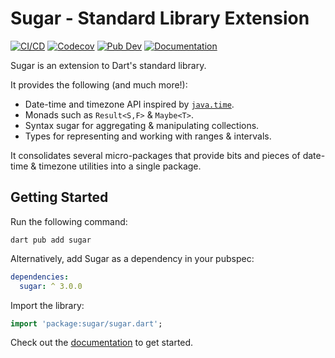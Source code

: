# Sugar - Standard Library Extension
[![CI/CD](https://github.com/forus-labs/cauldron/workflows/Sugar/badge.svg)](https://github.com/forus-labs/cauldron/actions?query=workflow%3A%22Sugar)
[![Codecov](https://codecov.io/gh/forus-labs/cauldron/branch/master/graph/badge.svg)](https://codecov.io/gh/forus-labs/cauldron)
[![Pub Dev](https://img.shields.io/pub/v/sugar)](https://pub.dev/packages/sugar)
[![Documentation](https://img.shields.io/badge/documentation-latest-brightgreen.svg)](https://pub.dev/documentation/sugar/latest/)

Sugar is an extension to Dart's standard library. 

It provides the following (and much more!):
* Date-time and timezone API inspired by [`java.time`](https://docs.oracle.com/en/java/javase/17/docs/api/java.base/java/time/package-summary.html).
* Monads such as `Result<S,F>` & `Maybe<T>`.
* Syntax sugar for aggregating & manipulating collections.
* Types for representing and working with ranges & intervals.

It consolidates several micro-packages that provide bits and pieces of date-time & timezone utilities into a single package.


## Getting Started

Run the following command:
```shell
dart pub add sugar
```

Alternatively, add Sugar as a dependency in your pubspec:
```yaml
dependencies:
  sugar: ^ 3.0.0
```

Import the library:
```dart
import 'package:sugar/sugar.dart';
```

Check out the [documentation](https://pub.dev/documentation/sugar/latest/) to get started.
